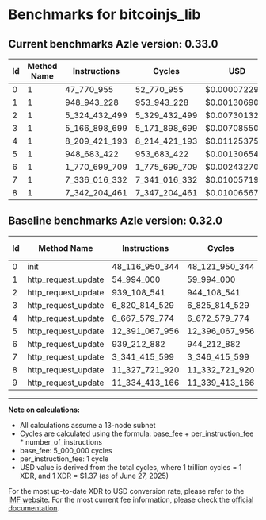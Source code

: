 # Benchmarks for bitcoinjs_lib

## Current benchmarks Azle version: 0.33.0

| Id  | Method Name | Instructions  | Cycles        | USD           | USD/Million Calls | Change                                     |
| --- | ----------- | ------------- | ------------- | ------------- | ----------------- | ------------------------------------------ |
| 0   | 1           | 47_770_955    | 52_770_955    | $0.0000722962 | $72.29            | <font color="green">-48_069_179_389</font> |
| 1   | 1           | 948_943_228   | 953_943_228   | $0.0013069022 | $1_306.90         | <font color="red">+893_949_228</font>      |
| 2   | 1           | 5_324_432_499 | 5_329_432_499 | $0.0073013225 | $7_301.32         | <font color="red">+4_385_323_958</font>    |
| 3   | 1           | 5_166_898_699 | 5_171_898_699 | $0.0070855012 | $7_085.50         | <font color="green">-1_653_915_830</font>  |
| 4   | 1           | 8_209_421_193 | 8_214_421_193 | $0.0112537570 | $11_253.75        | <font color="red">+1_541_841_419</font>    |
| 5   | 1           | 948_683_422   | 953_683_422   | $0.0013065463 | $1_306.54         | <font color="green">-11_442_384_534</font> |
| 6   | 1           | 1_770_699_709 | 1_775_699_709 | $0.0024327086 | $2_432.70         | <font color="red">+831_486_827</font>      |
| 7   | 1           | 7_336_016_332 | 7_341_016_332 | $0.0100571924 | $10_057.19        | <font color="red">+3_994_600_733</font>    |
| 8   | 1           | 7_342_204_461 | 7_347_204_461 | $0.0100656701 | $10_065.67        | <font color="green">-3_985_517_459</font>  |

## Baseline benchmarks Azle version: 0.32.0

| Id  | Method Name         | Instructions   | Cycles         | USD           | USD/Million Calls |
| --- | ------------------- | -------------- | -------------- | ------------- | ----------------- |
| 0   | init                | 48_116_950_344 | 48_121_950_344 | $0.0659270720 | $65_927.07        |
| 1   | http_request_update | 54_994_000     | 59_994_000     | $0.0000821918 | $82.19            |
| 2   | http_request_update | 939_108_541    | 944_108_541    | $0.0012934287 | $1_293.42         |
| 3   | http_request_update | 6_820_814_529  | 6_825_814_529  | $0.0093513659 | $9_351.36         |
| 4   | http_request_update | 6_667_579_774  | 6_672_579_774  | $0.0091414343 | $9_141.43         |
| 5   | http_request_update | 12_391_067_956 | 12_396_067_956 | $0.0169826131 | $16_982.61        |
| 6   | http_request_update | 939_212_882    | 944_212_882    | $0.0012935716 | $1_293.57         |
| 7   | http_request_update | 3_341_415_599  | 3_346_415_599  | $0.0045845894 | $4_584.58         |
| 8   | http_request_update | 11_327_721_920 | 11_332_721_920 | $0.0155258290 | $15_525.82        |
| 9   | http_request_update | 11_334_413_166 | 11_339_413_166 | $0.0155349960 | $15_534.99        |

---

**Note on calculations:**

- All calculations assume a 13-node subnet
- Cycles are calculated using the formula: base_fee + per_instruction_fee \* number_of_instructions
- base_fee: 5_000_000 cycles
- per_instruction_fee: 1 cycle
- USD value is derived from the total cycles, where 1 trillion cycles = 1 XDR, and 1 XDR = $1.37 (as of June 27, 2025)

For the most up-to-date XDR to USD conversion rate, please refer to the [IMF website](https://www.imf.org/external/np/fin/data/rms_sdrv.aspx).
For the most current fee information, please check the [official documentation](https://internetcomputer.org/docs/references/cycles-cost-formulas).
